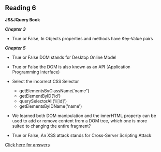 ## Reading 6

**JS&JQuery Book**

***Chapter 3***  
- True or False, In Objects properties and methods have Key-Value pairs  


***Chapter 5***  
- True or False DOM stands for Desktop Online Model

- True or False the DOM is also known as an API (Application Programming Interface)

- Select the incorrect CSS Selector
  - getElementsByClassName('name")
  - getElementByID('id')
  - querySelectorAll('li\[id]')
  - getElementsByIDName('name')
  
-  We learned both DOM manipulation and the innerHTML property can be used to add or remove content from a DOM tree, which one is more suited to changing the entire fragment?

- True or False, An XSS attack stands for Cross-Server Scripting Attack









[Click here for answers](answer6.md)
